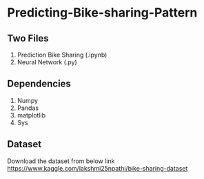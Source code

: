 # Predicting-Bike-sharing-Pattern

## Two Files
1. Prediction Bike Sharing (.ipynb)
2. Neural Network (.py)

## Dependencies
1. Numpy
2. Pandas
3. matplotlib
4. Sys

## Dataset
Download the dataset from below link
https://www.kaggle.com/lakshmi25npathi/bike-sharing-dataset

